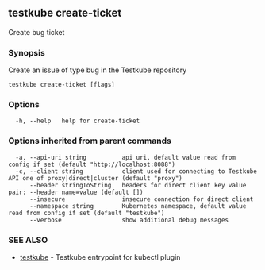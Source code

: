 
<head>
  <meta name="og:type" content="reference-doc" />
</head>

## testkube create-ticket

Create bug ticket

### Synopsis

Create an issue of type bug in the Testkube repository

```
testkube create-ticket [flags]
```

### Options

```
  -h, --help   help for create-ticket
```

### Options inherited from parent commands

```
  -a, --api-uri string          api uri, default value read from config if set (default "http://localhost:8088")
  -c, --client string           client used for connecting to Testkube API one of proxy|direct|cluster (default "proxy")
      --header stringToString   headers for direct client key value pair: --header name=value (default [])
      --insecure                insecure connection for direct client
      --namespace string        Kubernetes namespace, default value read from config if set (default "testkube")
      --verbose                 show additional debug messages
```

### SEE ALSO

* [testkube](testkube.md)	 - Testkube entrypoint for kubectl plugin

